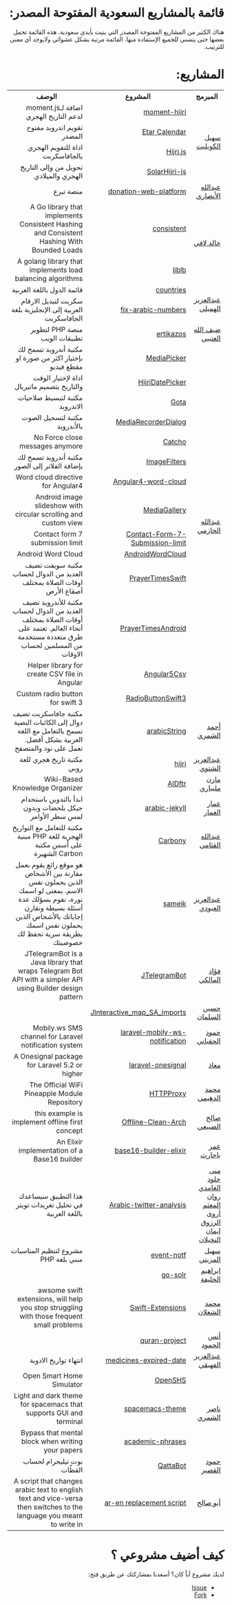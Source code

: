 <div dir="rtl">
  <h1>
    قائمة بالمشاريع السعودية المفتوحة المصدر:
  </h1>
  <p>
    هناك الكثير من المشاريع المفتوحة المصدر التي بنيت بأيدي سعودية. هذه القائمة تحمل بعضها حتى يتسنى للجميع الإستفادة منها. القائمة
    مرتبة بشكل عشوائي ولايوجد أي معنى للترتيب.
  </p>
  <h1>
    المشاريع:
  </h1>
  <table dir="rtl">
    <tr>
      <th>المبرمج</th>
      <th>المشروع</th>
      <th>الوصف</th>
    </tr>
    <!-- Row Template
  <tr>
      <td rowspan="{{User Repos count}}"><a href="{{user url}}">user name</a></td>
      <td><a href="Repo Url">Repo</a></td>
      <td>Description</td>
  </tr> -->
    <tr>
      <td rowspan="4">
        <a href="https://github.com/xsoh">سهيل الكويليت</a>
      </td>
      <td>
        <a href="https://github.com/xsoh/moment-hijri">moment-hijri</a>
      </td>
      <td>اضافة لـmoment.js لدعم التاريخ الهجري</td>
    </tr>
    <tr>
      <td>
        <a href="https://github.com/Etar-Group/Etar-Calendar">Etar Calendar</a>
      </td>
      <td>تقويم اندرويد مفتوح المصدر</td>
    </tr>
    <tr>
      <td>
        <a href="https://github.com/xsoh/Hijri.js">Hijri.js</a>
      </td>
      <td>اداة للتقويم الهجري بالجافاسكربت</td>
    </tr>
    <tr>
      <td>
        <a href="https://github.com/xsoh/solarHijri-js">SolarHijri-js</a>
      </td>
      <td>تحويل من وإلى التاريخ الهجري والميلادي</td>
    </tr>
    <tr>
      <td rowspan="1">
        <a href="https://github.com/Ahimta">عبدالله الأنصاري</a>
      </td>
      <td>
        <a href="https://github.com/Ahimta/donation-web-platform">donation-web-platform</a>
      </td>
      <td>منصة تبرع</td>
    </tr>
    <tr>
      <td rowspan="2">
        <a href="https://github.com/lafikl">خالد لافي</a>
      </td>
      <td>
        <a href="https://github.com/lafikl/consistent">consistent</a>
      </td>
      <td> A Go library that implements Consistent Hashing and Consistent Hashing With Bounded Loads</td>
    </tr>
    <tr>
      <td>
        <a href="https://github.com/lafikl/liblb">liblb</a>
      </td>
      <td>A golang library that implements load balancing algorithms</td>
    </tr>
    <tr>
      <td rowspan="2">
        <a href="https://github.com/homaily">عبدالعزيز الهميلي</a>
      </td>
      <td>
        <a href="https://github.com/homaily/countries">countries</a>
      </td>
      <td>قائمة الدول باللغة العربية</td>
    </tr>
    <tr>
      <td>
        <a href="https://github.com/homaily/fix-arabic-numbers">fix-arabic-numbers</a>
      </td>
      <td>سكربت لتبديل الارقام العربية إلى الإنجليزية بلغة الجافاسكربت</td>
    </tr>
    <tr>
      <td rowspan="1">
        <a href="https://github.com/daif">ضيف الله العتيبي</a>
      </td>
      <td>
        <a href="https://github.com/daif/ertikazos">ertikazos</a>
      </td>
      <td>منصة PHP لتطوير تطبيقات الويب</td>
    </tr>
    <tr>
      <td rowspan="14">
        <a href="https://github.com/alhazmy13">عبدالله الحازمي</a>
      </td>
      <td>
        <a href="https://github.com/alhazmy13/MediaPicker">MediaPicker</a>
      </td>
      <td>مكتبة أندرويد تسمح لك بإختيار اكثر من صورة او مقطع فيديو</td>
    </tr>
    <tr>
      <td>
        <a href="https://github.com/alhazmy13/HijriDatePicker">HijriDatePicker</a>
      </td>
      <td>اداة لإختيار الوقت والتاريخ بتصميم ماتيريال</td>
    </tr>
    <tr>
      <td>
        <a href="https://github.com/alhazmy13/Gota">Gota</a>
      </td>
      <td>مكتبة لتبسيط صلاحيات الاندرويد</td>
    </tr>
    <tr>
      <td>
        <a href="https://github.com/alhazmy13/MediaRecorderDialog">MediaRecorderDialog</a>
      </td>
      <td>مكتبة لتسجيل الصوت بالأندرويد</td>
    </tr>
    <tr>
      <td>
        <a href="https://github.com/alhazmy13/Catcho">Catcho</a>
      </td>
      <td>No Force close messages anymore</td>
    </tr>
    <tr>
      <td>
        <a href="https://github.com/alhazmy13/ImageFilters">ImageFilters</a>
      </td>
      <td>مكتبة أندرويد تسمح لك بإضافة الفلاتر إلى الصور</td>
    </tr>
    <tr>
      <td>
        <a href="https://github.com/alhazmy13/Angular4-word-cloud">Angular4-word-cloud</a>
      </td>
      <td>Word cloud directive for Angular4</td>
    </tr>
    <tr>
      <td>
        <a href="https://github.com/alhazmy13/MediaGallery">MediaGallery</a>
      </td>
      <td>Android image slideshow with circular scrolling and custom view</td>
    </tr>
    <tr>
      <td>
        <a href="https://github.com/alhazmy13/Contact-Form-7-Submission-limit">Contact-Form-7-Submission-limit</a>
      </td>
      <td>Contact form 7 submission limit</td>
    </tr>
    <tr>
      <td>
        <a href="https://github.com/alhazmy13/AndroidWordCloud">AndroidWordCloud</a>
      </td>
      <td>Android Word Cloud</td>
    </tr>
    <tr>
      <td>
        <a href="https://github.com/alhazmy13/PrayerTimesSwift">PrayerTimesSwift</a>
      </td>
      <td>مكتبة سويفت تضيف العديد من الدوال لحساب اوقات الصلاة بمختلف أصقاع الأرض</td>
    </tr>
    <tr>
      <td>
        <a href="https://github.com/alhazmy13/PrayerTimes">PrayerTimesAndroid</a>
      </td>
      <td>مكتبة للأندرويد تضيف العديد من الدوال لحساب أوقات الصلاة بمختلف أنحاء العالم. تعتمد على طرق متعددة مستخدمة من المسلمين
        لحساب الاوقات</td>
    </tr>
    <tr>
      <td>
        <a href="https://github.com/alhazmy13/angular5-csv">Angular5Csv</a>
      </td>
      <td>Helper library for create CSV file in Angular </td>
    </tr>
    <tr>
      <td>
        <a href="https://github.com/alhazmy13/RadioButtonSwift3">RadioButtonSwift3</a>
      </td>
      <td>Custom radio button for swift 3</td>
    </tr>
    <tr>
      <td rowspan="1">
        <a href="https://github.com/ahmads">أحمد الشمري </a>
      </td>
      <td>
        <a href="https://github.com/ahmads/arabicString">arabicString</a>
      </td>
      <td>مكتبة جافاسكربت تضيف دوال إلى الكائنات النصية تسمح بالتعامل مع اللغة العربية بشكل أفضل. تعمل على نود والمتصفح</td>
    </tr>
    <tr>
      <td rowspan="1">
        <a href="https://github.com/ecleel">عبدالعزيز الشتوي</a>
      </td>
      <td>
        <a href="https://github.com/ecleel/hijri">hijri</a>
      </td>
      <td>مكتبة تاريخ هجري للغة روبي</td>
    </tr>
    <tr>
      <td rowspan="1">
        <a href="https://github.com/mznmel">مازن مليباري </a>
      </td>
      <td>
        <a href="https://github.com/mznmel/AlDftr">AlDftr</a>
      </td>
      <td>Wiki-Based Knowledge Organizer</td>
    </tr>
    <tr>
      <td rowspan="1">
        <a href="https://github.com/a3ammar">عمار العمار</a>
      </td>
      <td>
        <a href="https://github.com/a3ammar/arabic-jekyll">arabic-jekyll</a>
      </td>
      <td>ابدأ بالتدوين باستخدام جيكل بلحضات وبدون لمس سطر الأوامر</td>
    </tr>
    <tr>
      <td rowspan="1">
        <a href="https://github.com/efrontsa">عبدالله القثامي </a>
      </td>
      <td>
        <a href="https://github.com/efrontsa/carbony">Carbony</a>
      </td>
      <td>مكتبة للتعامل مع التواريخ الهجرية للغة PHP مبنية على أسس مكتبة Carbon الشهيرة</td>
    </tr>
    <tr>
      <td rowspan="1">
        <a href="https://github.com/Alaboudi1">عبدالعزيز العبودي</a>
      </td>
      <td>
        <a href="https://github.com/Alaboudi1/sameik">sameik</a>
      </td>
      <td>هو موقع رائع يقوم بعمل مقارنة بين الأشخاص الذين يحملون نفس الاسم. بمعنى لو اسمك نورة، نقوم بسؤلك عدة أسئلة بسيطة ونقارن
        إجاباتك بالأشخاص الذين يحملون نفس اسمك بطريقة سرية تحفظ لك خصوصيتك</td>
    </tr>
    <tr>
      <td rowspan="1">
        <a href="https://github.com/Eng-Fouad">فؤاد المالكي</a>
      </td>
      <td>
        <a href="https://github.com/Eng-Fouad/JTelegramBot">JTelegramBot</a>
      </td>
      <td>JTelegramBot is a Java library that wraps Telegram Bot API with a simpler API using Builder design pattern</td>
    </tr>
    <tr>
      <td rowspan="1">
        <a href="https://github.com/Hussain-Alsalman">حسين السلمان </a>
      </td>
      <td>
        <a href="https://github.com/Hussain-Alsalman/Interactive_map_SA_imports">JInteractive_map_SA_imports</a>
      </td>
      <td>&nbsp;</td>
    </tr>
    <tr>
      <td rowspan="1">
        <a href="https://github.com/alhoqbani">حمود الحقباني </a>
      </td>
      <td>
        <a href="https://github.com/alhoqbani/laravel-mobily-ws-notification">laravel-mobily-ws-notification</a>
      </td>
      <td>Mobily.ws SMS channel for Laravel notification system</td>
    </tr>
    <tr>
      <td rowspan="1">
        <a href="https://github.com/moathdev">معاذ </a>
      </td>
      <td>
        <a href="https://github.com/moathdev/laravel-onesignal">laravel-onesignal</a>
      </td>
      <td>A Onesignal package for Laravel 5.2 or higher</td>
    </tr>
    <tr>
      <td rowspan="1">
        <a href="https://github.com/hak5">محمد الدهيمي </a>
      </td>
      <td>
        <a href="https://github.com/hak5/wifipineapple-modules/tree/master/HTTPProxy">HTTPProxy</a>
      </td>
      <td>The Official WiFi Pineapple Module Repository</td>
    </tr>
    <tr>
      <td rowspan="1">
        <a href="https://github.com/SalehAlDhobaie">صالح الضبيعي </a>
      </td>
      <td>
        <a href="https://github.com/SalehAlDhobaie/Offline-Clean-Arch">Offline-Clean-Arch</a>
      </td>
      <td>this example is implement offline first concept</td>
    </tr>
    <tr>
      <td rowspan="1">
        <a href="https://github.com/obahareth">عمر باحارث </a>
      </td>
      <td>
        <a href="https://github.com/obahareth/base16-builder-elixir">base16-builder-elixir</a>
      </td>
      <td>An Elixir implementation of a Base16 builder</td>
    </tr>
    <tr>
      <td rowspan="1">
        <a href="https://github.com/ArwaAlrazooq">منى
          <br> خلود الغامدي
          <br> روان المعثم
          <br> أروى الرزوق
          <br> إيمان النخيلان </a>
      </td>
      <td>
        <a href="https://github.com/ArwaAlrazooq/Arabic-twitter-analysis">Arabic-twitter-analysis</a>
      </td>
      <td>هذا التطبيق سيساعدك في تحليل تغريدات تويتر باللغة العربية</td>
    </tr>
    <tr>
      <td rowspan="1">
        <a href="https://github.com/i-Sohel">سهيل المزيني </a>
      </td>
      <td>
        <a href="https://github.com/i-Sohel/event-notf">event-notf</a>
      </td>
      <td>مشروع لتنظيم المناسبات مبني بلغة PHP</td>
    </tr>
    <tr>
      <td rowspan="1">
        <a href="https://github.com/ibraheamkh">ابراهيم الخليفة</a>
      </td>
      <td>
        <a href="https://github.com/ibraheamkh/go-solr">go-solr</a>
      </td>
      <td>&nbsp;</td>
    </tr>
    <tr>
      <td rowspan="1">
        <a href="https://github.com/ish3lan">محمد الشعلان</a>
      </td>
      <td>
        <a href="https://github.com/ish3lan/Swift-Extensions">Swift-Extensions</a>
      </td>
      <td>awsome swift extensions, will help you stop struggling with those frequent small problems</td>
    </tr>
    <tr>
      <td rowspan="1">
        <a href="https://github.com/abo3desa">أنس الحمود</a>
      </td>
      <td>
        <a href="https://github.com/abo3desa/quran-project-repo">quran-project</a>
      </td>
      <td>&nbsp;</td>
    </tr>
    <tr>
      <td rowspan="1">
        <a href="https://github.com/alfuhigi">عبدالعزيز الفهيقي</a>
      </td>
      <td>
        <a href="https://github.com/alfuhigi/medicines-expired-date">medicines-expired-date</a>
      </td>
      <td>انتهاء تواريخ الادوية</td>
    </tr>
    <tr>
      <td rowspan="3">
        <a href="https://github.com/nashamri">ناصر الشمري</a>
      </td>
      <td>
        <a href="https://github.com/openshs/openshs">OpenSHS</a>
      </td>
      <td>Open Smart Home Simulator</td>
    </tr>
    <tr>
      <td>
        <a href="https://github.com/nashamri/spacemacs-theme">spacemacs-theme</a>
      </td>
      <td>Light and dark theme for spacemacs that supports GUI and terminal</td>
    </tr>
    <tr>
      <td>
        <a href="https://github.com/nashamri/academic-phrases">academic-phrases</a>
      </td>
      <td>Bypass that mental block when writing your papers</td>
    </tr>
    <tr>
      <td rowspan="1">
        <a href="https://github.com/HamoudAQ">حمود القصير </a>
      </td>
      <td>
        <a href="https://github.com/HamoudAQ/QattaBot">QattaBot</a>
      </td>
      <td>بوت تيليجرام لحساب القطّات</td>
    </tr>
    <tr>
      <td rowspan="1">
        <a href="https://github.com/bosaleh">أبو صالح </a>
      </td>
      <td>
        <a href="https://github.com/bosaleh/ar-en-replace">ar-en replacement script</a>
      </td>
      <td>A script that changes arabic text to english text and vice-versa then switches to the language you meant to write in</td>
    </tr>
  </table>
  <h1>
    كيف أضيف مشروعي ؟
  </h1>
  <p>
    لديك مشروع أياً كان؟ أسعدنا بمشاركتك عن طريق فتح:
    <ul>
      <li>
        <a href="https://github.com/Alaboudi1/SaudiOSS/issues">Issue</a>
      </li>
      <li>
        <a href="https://github.com/Alaboudi1/SaudiOSS/edit/master/README.md">Fork</a>
      </li>
    </ul>
  </p>
</div>
